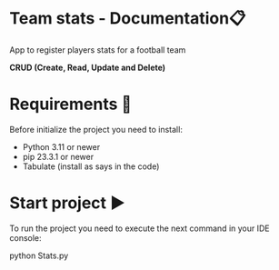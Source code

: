 # Team stats - Documentation📋

App to register players stats for a football team 

**CRUD (Create, Read, Update and Delete)**  

# Requirements 🔎
Before initialize the project you need to install:

- Python 3.11 or newer
- pip 23.3.1 or newer
- Tabulate (install as says in the code)

# Start project ▶️
To run the project you need to execute the next command in your IDE console:

python Stats.py
